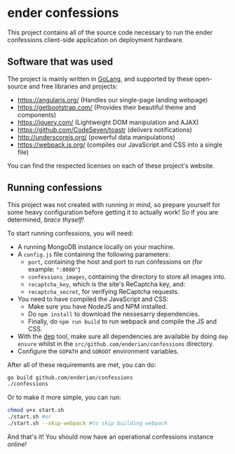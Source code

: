 ender confessions
===

This project contains all of the source code necessary to run the ender confessions client-side application on deployment hardware.

Software that was used
---

The project is mainly written in [GoLang](https://golang.org/), and supported by these open-source and free libraries and projects:
* https://angularjs.org/ (Handles our single-page landing webpage)
* https://getbootstrap.com/ (Provides their beautiful theme and components)
* https://jquery.com/ (Lightweight DOM manipulation and AJAX)
* https://github.com/CodeSeven/toastr (delivers notifications)
* http://underscorejs.org/ (powerful data manipulations)
* https://webpack.js.org/ (compiles our JavaScript and CSS into a single file)

You can find the respected licenses on each of these project's website.

Running confessions
---
This project was not created with running in mind, so prepare yourself for some heavy configuration before getting it to actually work!
So if you are determined, *brace thyself!*

To start running confessions, you will need:
* A running MongoDB instance locally on your machine.
* A `config.js` file containing the following parameters:
  * `port`, containing the host and port to run confessions on (for example: `":8080"`)
  * `confessions_images`, containing the directory to store all images into.
  * `recaptcha_key`, which is the site's ReCaptcha key, and: 
  * `recaptcha_secret`, for verifying ReCaptcha requests.
* You need to have compiled the JavaScript and CSS:
  * Make sure you have NodeJS and NPM installed.
  * Do `npm install` to download the nessesarry dependencies.
  * Finally, do `npm run build` to run webpack and compile the JS and CSS.
* With the [dep](https://golang.github.io/dep/) tool, make sure all dependencies are available by doing `dep ensure` whilst in the `src/github.com/enderian/confessions` directory.
* Configure the `GOPATH` and `GOROOT` environment variables.

After all of these requirements are met, you can do:
```bash
go build github.com/enderian/confessions
./confessions
```
Or to make it more simple, you can run:
```bash
chmod u+x start.sh
./start.sh #or
./start.sh --skip-webpack #to skip building webpack
```
And that's it! You should now have an operational confessions instance online!